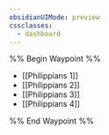 ```yaml
---
obsidianUIMode: preview
cssclasses:
  - dashboard
---
```

%% Begin Waypoint %%
- [[Philippians 1]]
- [[Philippians 2]]
- [[Philippians 3]]
- [[Philippians 4]]

%% End Waypoint %%